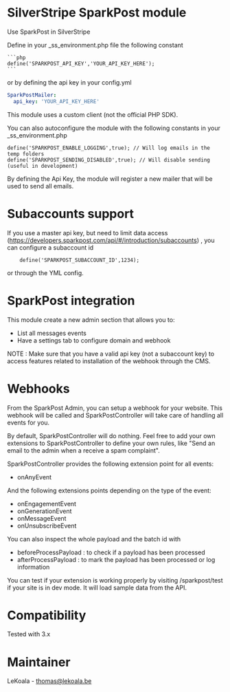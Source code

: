 SilverStripe SparkPost module
==================
Use SparkPost in SilverStripe

Define in your _ss_environment.php file the following constant

    ```php
	define('SPARKPOST_API_KEY','YOUR_API_KEY_HERE');
    ```

or by defining the api key in your config.yml

   ```yaml
   SparkPostMailer:
     api_key: 'YOUR_API_KEY_HERE'
   ```

This module uses a custom client (not the official PHP SDK).

You can also autoconfigure the module with the following constants in your _ss_environment.php

	define('SPARKPOST_ENABLE_LOGGING',true); // Will log emails in the temp folders
	define('SPARKPOST_SENDING_DISABLED',true); // Will disable sending (useful in development)

By defining the Api Key, the module will register a new mailer that will be used to send all emails.

Subaccounts support
==================

If you use a master api key, but need to limit data access (https://developers.sparkpost.com/api/#/introduction/subaccounts) , you can configure a
subaccount id

        define('SPARKPOST_SUBACCOUNT_ID',1234);

or through the YML config.

SparkPost integration
==================

This module create a new admin section that allows you to:

- List all messages events
- Have a settings tab to configure domain and webhook

NOTE : Make sure that you have a valid api key (not a subaccount key) to access
features related to installation of the webhook through the CMS.

Webhooks
==================

From the SparkPost Admin, you can setup a webhook for your website. This webhook
will be called and SparkPostController will take care of handling all events
for you.

By default, SparkPostController will do nothing. Feel free to add your own
extensions to SparkPostController to define your own rules, like "Send an
email to the admin when a receive a spam complaint".

SparkPostController provides the following extension point for all events:
- onAnyEvent

And the following extensions points depending on the type of the event:
- onEngagementEvent
- onGenerationEvent
- onMessageEvent
- onUnsubscribeEvent

You can also inspect the whole payload and the batch id with
- beforeProcessPayload : to check if a payload has been processed
- afterProcessPayload : to mark the payload has been processed or log information

You can test if your extension is working properly by visiting /sparkpost/test
if your site is in dev mode. It will load sample data from the API.

Compatibility
==================
Tested with 3.x

Maintainer
==================
LeKoala - thomas@lekoala.be